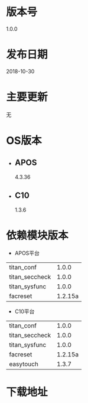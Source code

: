 # 版本号 #
1.0.0

# 发布日期 #

2018-10-30 

# 主要更新 #

无

# OS版本 #

* ## APOS ##

	4.3.36

* ## C10 ##
	1.3.6


# 依赖模块版本 #

* APOS平台

<table border="0" cellspacing="0"  cellpadding="0" width="60%">
<tr>
  <td width="100">titan_conf</td>
  <td>1.0.0</td>
</tr>
<tr>
  <td width="100">titan_seccheck</td>
  <td>1.0.0</td>
</tr>
<tr>
  <td width="100">titan_sysfunc</td>
  <td>1.0.0</td>
</tr>
<tr>
  <td width="100">facreset</td>
  <td>1.2.15a</td>
</tr>
</table>

* C10平台

<table border="0" cellspacing="0"  cellpadding="0"width="60%">
<tr>
  <td width="100">titan_conf</td>
  <td>1.0.0</td>
</tr>
<tr>
  <td width="100">titan_seccheck</td>
  <td>1.0.0</td>
</tr>
<tr>
  <td width="100">titan_sysfunc</td>
  <td>1.0.0</td>
</tr>
<tr>
  <td width="100">facreset</td>
  <td>1.2.15a</td>
</tr>
<tr>
  <td width="100">easytouch</td>
  <td>1.3.7</td>
</tr>
</table>


# 下载地址 #







